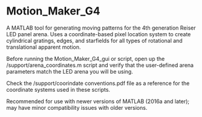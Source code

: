 # Motion_Maker_G4
A MATLAB tool for generating moving patterns for the 4th generation Reiser LED panel arena. Uses a coordinate-based pixel location system to create cylindrical gratings, edges, and starfields for all types of rotational and translational apparent motion.

Before running the Motion_Maker_G4_gui or script, open up the /support/arena_coordinates.m script and verify that the user-defined arena parameters match the LED arena you will be using.

Check the /support/coorindate conventions.pdf file as a reference for the coordinate systems used in these scripts. 

Recommended for use with newer versions of MATLAB (2016a and later); may have minor compatibility issues with older versions.
